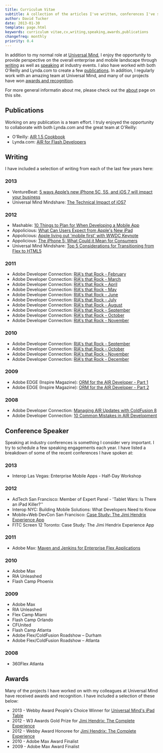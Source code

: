 ```yaml
---
title: Curriculum Vitae
subtitle: A collection of the articles I've written, conferences I've spoken at, the publications I've authored in recent years, and the awards I've received for my work
author: David Tucker
date: 2013-01-30
template: page.html
keywords: curriculum vitae,cv,writing,speaking,awards,publications
changefreq: monthly
priority: 0.4
---
```


In addition to my normal role at <a href="http://www.universalmind.com/" target="_blank">Universal Mind</a>, I enjoy the opportunity to provide perspective on the overall enterprise and mobile landscape through [writing](#writing) as well as [speaking](#speaking) at industry events.  I also have worked with both O'Reilly and Lynda.com to create a few [publications](#publications).  In addition, I regularly work with an amazing team at Universal Mind, and many of our projects have won [awards and recognition](#awards).

For more general informatin about me, please check out the [about](/about/) page on this site.

<a name="publications"></a>
## Publications

Working on any publication is a team effort.  I truly enjoyed the opportunity to collaborate with both Lynda.com and the great team at O'Reilly:

* O'Reilly: <a href="http://shop.oreilly.com/product/9780596522513.do" target="_blank">AIR 1.5 Cookbook</a>
* Lynda.com: <a href="http://www.lynda.com/AIR-tutorials/for-flash-developers/535-2.html" target="_blank">AIR for Flash Developers</a>

<a name="writing"></a>
## Writing

I have included a selection of writing from each of the last few years here:

### 2013

* <span class="name">VentureBeat</span>: <a href="http://venturebeat.com/2013/09/10/5-ways-apples-new-iphone-5c-5s-and-ios-7-will-impact-your-business/" target="_blank">5 ways Apple’s new iPhone 5C, 5S, and iOS 7 will impact your business</a>
* <span class="name">Universal Mind Mindshare</span>: <a href="http://www.universalmind.com/blog/the-technical-impact-of-ios-7" target="_blank">The Technical Impact of iOS7</a>

### 2012

* <span class="name">Mashable</span>: <a href="http://mashable.com/2012/02/24/mobile-app-planning/" target="_blank">10 Things to Plan for When Developing a Mobile App</a>
* <span class="name">Appolicious</span>:  <a href="http://www.appolicious.com/tech/articles/11236-what-can-users-expect-from-apple-s-new-ipad" target="_blank">What Can Users Expect from Apple's New iPad</a>
* <span class="name">Appolicious</span>:  <a href="http://www.appolicious.com/tech/articles/12233-apple-living-out-mobile-first-with-wwdc-keynote" target="_blank">Apple living out 'mobile first' with WWDC Keynote</a>
* <span class="name">Appolicious</span>:  <a href="http://www.appolicious.com/tech/articles/12711-the-iphone-5-what-could-it-mean-for-consumers" target="_blank">The iPhone 5: What Could it Mean for Consumers</a>
* <span class="name">Universal Mind Mindshare</span>: <a href="http://www.universalmind.com/blog/top-5-considerations-for-transitioning-from-flex-to-html5" target="_blank">Top 5 Considerations for Transitioning from Flex to HTML5</a>

### 2011

* Adobe Developer Connection: <a href="http://www.adobe.com/devnet/ria/newsletter/2011-02-rias.html" target="_blank">RIA's that Rock - February</a>
* Adobe Developer Connection: <a href="hhttp://www.adobe.com/devnet/ria/newsletter/2011-03-rias.html" target="_blank">RIA's that Rock - March</a>
* Adobe Developer Connection: <a href="hhttp://www.adobe.com/devnet/ria/newsletter/2011-04-rias.html" target="_blank">RIA's that Rock - April</a>
* Adobe Developer Connection: <a href="hhttp://www.adobe.com/devnet/ria/newsletter/2011-05-rias.html" target="_blank">RIA's that Rock - May</a>
* Adobe Developer Connection: <a href="hhttp://www.adobe.com/devnet/ria/newsletter/2011-06-rias.html" target="_blank">RIA's that Rock - June</a>
* Adobe Developer Connection: <a href="hhttp://www.adobe.com/devnet/ria/newsletter/2011-07-rias.html" target="_blank">RIA's that Rock - July</a>
* Adobe Developer Connection: <a href="hhttp://www.adobe.com/devnet/ria/newsletter/2011-08-rias.html" target="_blank">RIA's that Rock - August</a>
* Adobe Developer Connection: <a href="hhttp://www.adobe.com/devnet/ria/newsletter/2011-09-rias.html" target="_blank">RIA's that Rock - September</a>
* Adobe Developer Connection: <a href="hhttp://www.adobe.com/devnet/ria/newsletter/2011-10-rias.html" target="_blank">RIA's that Rock - October</a>
* Adobe Developer Connection: <a href="hhttp://www.adobe.com/devnet/ria/newsletter/2011-11-rias.html" target="_blank">RIA's that Rock - November</a>

### 2010

* Adobe Developer Connection: <a href="http://www.adobe.com/devnet/ria/newsletter/2010-09_rias.html" target="_blank">RIA's that Rock - September</a>
* Adobe Developer Connection: <a href="http://www.adobe.com/devnet/ria/newsletter/2010-10_rias.html" target="_blank">RIA's that Rock - October</a>
* Adobe Developer Connection: <a href="http://www.adobe.com/devnet/ria/newsletter/2010-11_rias.html" target="_blank">RIA's that Rock - November</a>
* Adobe Developer Connection: <a href="http://www.adobe.com/devnet/ria/newsletter/2010-12_rias.html " target="_blank">RIA's that Rock - December</a>

### 2009

* Adobe EDGE (Inspire Magazine): <a href="http://www.adobe.com/inspire-archive/october2009/articles/article7/index.html?trackingid=EXBII" target="_blank">ORM for the AIR Developer - Part 1</a>
* Adobe EDGE (Inspire Magazine): <a href="http://www.adobe.com/inspire-archive/december2009/articles/article7/index.html?trackingid=FBTRWdavid" target="_blank">ORM for the AIR Developer - Part 2</a>

### 2008

* Adobe Developer Connection: <a href="http://www.adobe.com/devnet/coldfusion/articles/managing_air_updates_with_coldfusion.html" target="_blank">Managing AIR Updates with ColdFusion 8</a>
* Adobe Developer Connection: <a href="http://www.adobe.com/devnet/air/articles/10_common_mistakes_air.html" target="_blank">10 Common Mistakes in AIR Development</a>


<a name="speaking"></a>
## Conference Speaker

Speaking at industry conferences is something I consider very important.  I try to schedule a few speaking engagements each year.  I have listed a breakdown of some of the recent conferences I have spoken at:

### 2013

* <span class="name">Interop Las Vegas</span>: Enterprise Mobile Apps - Half-Day Workshop

### 2012

* <span class="name">AdTech San Francisco</span>: Member of Expert Panel - 'Tablet Wars: Is There an iPad Killer?''
* <span class="name">Interop NYC: Building Mobile Solutions</span>: What Developers Need to Know
* <span class="name">Mobile+Web DevCon San Francisco</span>: <a href="http://www.youtube.com/watch?v=wgBkLdk5_VI&feature=youtu.be" target="_blank">Case Study: The Jimi Hendrix Experience App</a>
* <span class="name">FITC Screen 12 Toronto</span>: Case Study: The Jimi Hendrix Experience App

### 2011

* <span class="name">Adobe Max</span>: <a href="http://tv.adobe.com/watch/max-2011-develop/maven-and-jenkins-for-enterprise-flex-applications/" target="_blank">Maven and Jenkins for Enterprise Flex Applications</a>

### 2010 

* <span class="name">Adobe Max</span>
* <span class="name">RIA Unleashed</span>
* <span class="name">Flash Camp Phoenix</span>

### 2009

* <span class="name">Adobe Max</span>
* <span class="name">RIA Unleashed</span>
* <span class="name">Flex Camp Miami</span>
* <span class="name">Flash Camp Orlando</span>
* <span class="name">CFUnited</span>
* <span class="name">Flash Camp Atlanta</span>
* <span class="name">Adobe Flex/ColdFusion Roadshow – Durham</span>
* <span class="name">Adobe Flex/ColdFusion Roadshow – Atlanta</span>

### 2008

* <span class="name">360Flex Atlanta</span>

<a name="awards"></a>
## Awards

Many of the projects I have worked on with my colleagues at Universal Mind have received awards and recognition.  I have included a selection of these below:

* 2013 - Webby Award People's Choice Winner for <a href="#">Universal Mind's iPad Table</a>
* 2012 - W3 Awards Gold Prize for <a href="https://itunes.apple.com/us/app/jimi-hendrix-complete-experience/id477975150?mt=8" target="_blank">Jimi Hendrix: The Complete Experience</a>
* 2012 - Webby Award Honoree for <a href="https://itunes.apple.com/us/app/jimi-hendrix-complete-experience/id477975150?mt=8" target="_blank">Jimi Hendrix: The Complete Experience</a>
* 2010 - Adobe Max Award Finalist
* 2009 - Adobe Max Award Finalist
